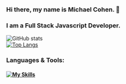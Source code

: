 ### Hi there, my name is Michael Cohen. 👋

### I am a Full Stack Javascript Developer.


<!--
**mcohen2000/mcohen2000** is a ✨ _special_ ✨ repository because its `README.md` (this file) appears on your GitHub profile.

Here are some ideas to get you started:

- 🔭 I’m currently working on ...
- 🌱 I’m currently learning ...
- 👯 I’m looking to collaborate on ...
- 🤔 I’m looking for help with ...
- 💬 Ask me about ...
- 📫 How to reach me: ...
- 😄 Pronouns: ...
- ⚡ Fun fact: ...
-->


![GitHub stats](https://github-readme-stats.vercel.app/api?username=mcohen2000&count_private=true&theme=tokyonight&show_icons=true)
<br>
[![Top Langs](https://github-readme-stats.vercel.app/api/top-langs/?username=mcohen2000&layout=compact&langs_count=8)](https://github.com/mcohen2000/github-readme-stats)


### Languages & Tools:
#### [![My Skills](https://skillicons.dev/icons?i=js,html,css,react,bootstrap,materialui,express,mongodb,nodejs,vscode,netlify,ps,figma,git,github)](https://skillicons.dev)
